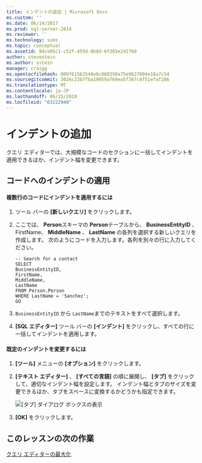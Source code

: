 ```yaml
---
title: インデントの追加 | Microsoft Docs
ms.custom: ''
ms.date: 06/14/2017
ms.prod: sql-server-2014
ms.reviewer: ''
ms.technology: ssms
ms.topic: conceptual
ms.assetid: 9dce05c1-c52f-455d-8b8d-6f303e242760
author: stevestein
ms.author: sstein
manager: craigg
ms.openlocfilehash: 009f61563548e0c060350a75e9627804e18a7c54
ms.sourcegitcommit: 3026c22b7fba19059a769ea5f367c4f51efaf286
ms.translationtype: MT
ms.contentlocale: ja-JP
ms.lasthandoff: 06/15/2019
ms.locfileid: "63222940"
---
```

# <a name="adding-indentation"></a>インデントの追加
  クエリ エディターでは、大規模なコードのセクションに一括してインデントを適用できるほか、インデント幅を変更できます。  
  
## <a name="indenting-code"></a>コードへのインデントの適用  
  
#### <a name="to-indent-multiple-lines-of-code"></a>複数行のコードにインデントを適用するには  
  
1.  ツール バーの **[新しいクエリ]** をクリックします。  
  
2.  ここでは、 **Person**スキーマの **Person**テーブルから、 **BusinessEntityID** 、FirstName、 **MiddleName** 、 **LastName** の各列を選択する新しいクエリを作成します。 次のようにコードを入力します。各列を別々の行に入力してください。  
  
    ```  
    -- Search for a contact  
    SELECT   
    BusinessEntityID,  
    FirstName,   
    MiddleName,   
    LastName  
    FROM Person.Person  
    WHERE LastName = 'Sanchez';  
    GO  
    ```  
  
3.  `BusinessEntityID` から `LastName`までのテキストをすべて選択します。  
  
4.  **[SQL エディター]** ツール バーの **[インデント]** をクリックし、すべての行に一括してインデントを適用します。  
  
#### <a name="to-change-the-default-indentation"></a>既定のインデントを変更するには  
  
1.  **[ツール]** メニューの **[オプション]** をクリックします。  
  
2.  **[テキスト エディター]** 、 **[すべての言語]** の順に展開し、 **[タブ]** をクリックして、適切なインデント幅を設定します。 インデント幅とタブのサイズを変更できるほか、タブをスペースに変換するかどうかも指定できます。  
  
     ![[タブ] ダイアログ ボックスの表示](media/tabsdialog.gif "[タブ] ダイアログ ボックスの表示")  
  
3.  **[OK]** をクリックします。  
  
## <a name="next-task-in-lesson"></a>このレッスンの次の作業  
 [クエリ エディターの最大化](lesson-2-3-maximizing-query-editor.md)  
  
  
